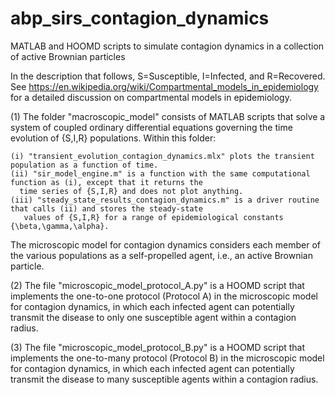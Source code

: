 # abp_sirs_contagion_dynamics
MATLAB and HOOMD scripts to simulate contagion dynamics in a collection of active Brownian particles

In the description that follows, S=Susceptible, I=Infected, and R=Recovered. See
https://en.wikipedia.org/wiki/Compartmental_models_in_epidemiology
for a detailed discussion on compartmental models in epidemiology. 

(1) The folder "macroscopic_model" consists of MATLAB scripts that solve a system of coupled ordinary differential 
    equations governing the time evolution of {S,I,R} populations. Within this folder: 

    (i) "transient_evolution_contagion_dynamics.mlx" plots the transient population as a function of time.
    (ii) "sir_model_engine.m" is a function with the same computational function as (i), except that it returns the 
      time series of {S,I,R} and does not plot anything.
    (iii) "steady_state_results_contagion_dynamics.m" is a driver routine that calls (ii) and stores the steady-state
       values of {S,I,R} for a range of epidemiological constants {\beta,\gamma,\alpha}.

The microscopic model for contagion dynamics considers each member of the various populations as a self-propelled agent, 
i.e., an active Brownian particle. 

(2) The file "microscopic_model_protocol_A.py" is a HOOMD script that implements the one-to-one protocol (Protocol A)
    in the microscopic model for contagion dynamics, in which each infected agent can potentially transmit the disease to
    only one susceptible agent within a contagion radius.

(3) The file "microscopic_model_protocol_B.py" is a HOOMD script that implements the one-to-many protocol (Protocol B)
    in the microscopic model for contagion dynamics, in which each infected agent can potentially transmit the disease to
    many susceptible agents within a contagion radius.  



